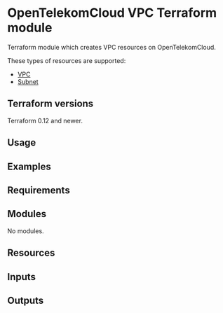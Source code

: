 # OpenTelekomCloud VPC Terraform module

Terraform module which creates VPC resources on OpenTelekomCloud.


These types of resources are supported:

* [VPC](https://registry.terraform.io/providers/opentelekomcloud/opentelekomcloud/latest/docs/resources/vpc_v1)
* [Subnet](https://registry.terraform.io/providers/opentelekomcloud/opentelekomcloud/latest/docs/resources/vpc_subnet_v1)

## Terraform versions

Terraform 0.12 and newer.

## Usage


## Examples


## Requirements


## Modules

No modules.


## Resources


## Inputs

## Outputs
